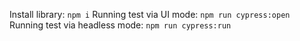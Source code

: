 Install library: `npm i`
Running test via UI mode: `npm run cypress:open`
Running test via headless mode: `npm run cypress:run`